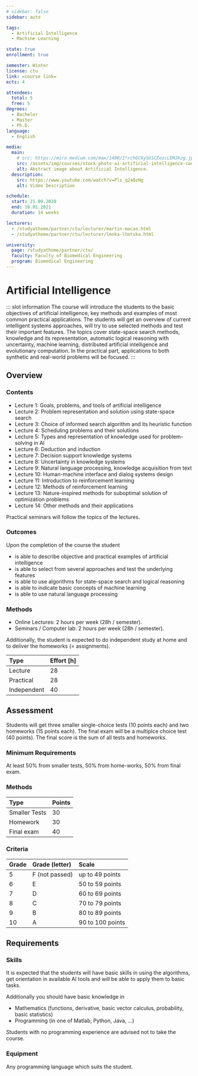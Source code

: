 ```yaml
---
# sidebar: false
sidebar: auto

tags:
  - Artificial Intelligence
  - Machine Learning

state: true
enrollment: true

semester: Winter
license: ctu
link: =course link=
ects: 4

attendees:
  total: 5
  free: 5
degrees:
  - Bachelor
  - Master
  - Ph.D.
language:
  - English

media:
  main:
    # src: https://miro.medium.com/max/1400/1*rchGC6ySU1CEezcLEMJkzg.jpeg
    src: /assets/img/courses/stock-photo-ai-artificial-intelligence-concept-691438969.jpg
    alt: Abstract image about Artificial Intelligence.
  description:
    src: https://www.youtube.com/watch?v=Pls_q2aQzHg
    alt: Video Description

schedule:
  start: 21.09.2020
  end: 10.01.2021
  duration: 14 weeks

lecturers:
  - /studyathome/partner/ctu/lecturer/martin-macas.html
  - /studyathome/partner/ctu/lecturer/lenka-lhotska.html

university:
  page: /studyathome/partner/ctu/
  faculty: Faculty of Biomedical Engineering
  program: Biomedical Engineering
---
```


# Artificial Intelligence

::: slot information
The course will introduce the students to the basic objectives of artificial intelligence, key methods and examples of most common practical applications. The students will get an overview of current intelligent systems approaches, will try to use selected methods and test their important features.
The topics cover state-space search methods, knowledge and its representation, automatic logical reasoning with uncertainty, machine learning, distributed artificial intelligence and evolutionary computation. In the practical part, applications to both synthetic and real-world problems will be focused.
:::

## Overview

### Contents

- Lecture 1: Goals, problems, and tools of artificial intelligence
- Lecture 2: Problem representation and solution using state-space search
- Lecture 3: Choice of informed search algorithm and its heuristic function
- Lecture 4: Scheduling problems and their solutions
- Lecture 5: Types and representation of knowledge used for problem-solving in AI
- Lecture 6: Deduction and induction
- Lecture 7: Decision support knowledge systems
- Lecture 8: Uncertainty in knowledge systems
- Lecture 9: Natural language processing, knowledge acquisition from text
- Lecture 10: Human-machine interface and dialog systems design
- Lecture 11: Introduction to reinforcement learning
- Lecture 12: Methods of reinforcement learning
- Lecture 13: Nature-inspired methods for suboptimal solution of optimization problems
- Lecture 14: Other methods and their applications

Practical seminars will follow the topics of the lectures.

### Outcomes

Upon the completion of the course the student

- is able to describe objective and practical examples of artificial intelligence
- is able to select from several approaches and test the underlying features
- is able to use algorithms for state-space search and logical reasoning
- is able to indicate basic concepts of machine learning
- is able to use natural language processing

### Methods

- Online Lectures: 2 hours per week (28h / semester).
- Seminars / Computer lab: 2 hours per week (28h / semester).

Additionally, the student is expected to do independent study at home and to deliver the homeworks (= assignments).

| Type        | Effort \[h\] |
| :---------- | :----------- |
| Lecture     | 28           |
| Practical   | 28           |
| Independent | 40           |

## Assessment

Students will get three smaller single-choice tests (10 points each) and two homeworks (15 points each). The final exam will be a multiplce choice test (40 points).
The final score is the sum of all tests and homeworks.

### Minimum Requirements

At least 50% from smaller tests, 50% from home-works, 50% from final exam.

### Methods

| Type          | Points |
| :------------ | :----- |
| Smaller Tests | 30     |
| Homework      | 30     |
| Final exam    | 40     |

### Criteria

| Grade | Grade (letter) | Scale            |
| :---- | :------------- | :--------------- |
| 5     | F (not passed) | up to 49 points  |
| 6     | E              | 50 to 59 points  |
| 7     | D              | 60 to 69 points  |
| 8     | C              | 70 to 79 points  |
| 9     | B              | 80 to 89 points  |
| 10    | A              | 90 to 100 points |

## Requirements

### Skills

It is expected that the students will have basic skills in using the algorithms, get orientation in available AI tools and will be able to apply them to basic tasks.

Additionally you should have basic knowledge in

- Mathematics (functions, derivative, basic vector calculus, probability, basic statistics)
- Programming (in one of Matlab, Python, Java, ...)

Students with no programming experience are advised not to take the course.

### Equipment

Any programming language which suits the student.
